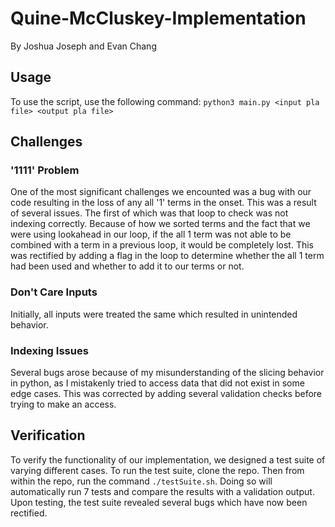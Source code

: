 # Quine-McCluskey-Implementation
By Joshua Joseph and Evan Chang
## Usage
To use the script, use the following command: `python3 main.py <input pla file> <output pla file>`
## Challenges
### '1111' Problem
One of the most significant challenges we encounted was a bug with our code resulting in the loss of any all '1' terms in the onset. This was a result of several issues. The first of which was that loop to check was not indexing correctly. Because of how we sorted terms and the fact that we were using lookahead in our loop, if the all 1 term was not able to be combined with a term in a previous loop, it would be completely lost. This was rectified by adding a flag in the loop to determine whether the all 1 term had been used and whether to add it to our terms or not.
### Don't Care Inputs
Initially, all inputs were treated the same which resulted in unintended behavior. 
### Indexing Issues
Several bugs arose because of my misunderstanding of the slicing behavior in python, as I mistakenly tried to access data that did not exist in some edge cases. This was corrected by adding several validation checks before trying to make an access.
## Verification
To verify the functionality of our implementation, we designed a test suite of varying different cases. To run the test suite, clone the repo. Then from within the repo, run the command `./testSuite.sh`. Doing so will automatically run 7 tests and compare the results with a validation output. Upon testing, the test suite revealed several bugs which have now been rectified.